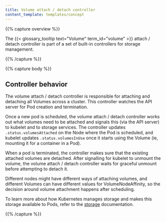 ```yaml
---
title: Volume attach / detach controller
content_template: templates/concept
---
```


{{% capture overview %}}

The {{< glossary_tooltip text="Volume" term_id="volume" >}}
attach / detach controller is part of a set of built-in controllers for storage management.

{{% /capture %}}

{{% capture body %}}

## Controller behavior

The volume attach / detach controller is responsible for attaching and detaching
all Volumes across a cluster. This controller watches the API server for Pod
creation and termination.

Once a new pod is scheduled, the volume attach / detach controller works out what
volumes need to be attached and signals this (via the API server) to kubelet and
to storage services. The controller updates `.status.volumesAttached` on the
Node where the Pod is scheduled, and kubelet updates `.status.volumesInUse` once
it starts using the Volume (ie, mounting it for a container in a Pod).

When a pod is terminated, the controller makes sure that the existing attached
volumes are detached. After signalling for kubelet to unmount the volume, the
volume attach / detach controller waits for graceful unmount before attempting
to detach it.

Different nodes might have different ways of attaching volumes, and different
Volumes can have different values for VolumeNodeAffinity, so the decision
around volume attachment happens after scheduling.

To learn more about how Kubernetes manages storage and makes this storage
available to Pods, refer to the [storage](/docs/concepts/storage/persistent-volumes/) documentation.

{{% /capture %}}
